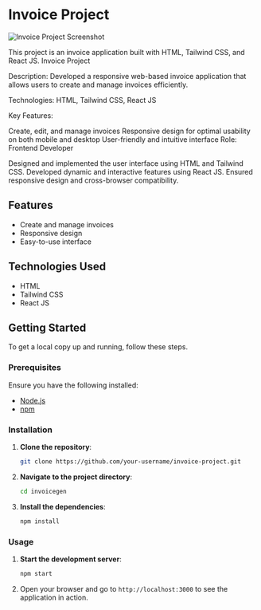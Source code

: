 # Invoice Project

![Invoice Project Screenshot](https://github.com/user-attachments/assets/a2cdbcb0-78f6-4857-b85a-f908b4809033)


This project is an invoice application built with HTML, Tailwind CSS, and React JS.
Invoice Project

Description: Developed a responsive web-based invoice application that allows users to create and manage invoices efficiently.

Technologies: HTML, Tailwind CSS, React JS

Key Features:

Create, edit, and manage invoices
Responsive design for optimal usability on both mobile and desktop
User-friendly and intuitive interface
Role: Frontend Developer

Designed and implemented the user interface using HTML and Tailwind CSS.
Developed dynamic and interactive features using React JS.
Ensured responsive design and cross-browser compatibility.

## Features

- Create and manage invoices
- Responsive design
- Easy-to-use interface

## Technologies Used

- HTML
- Tailwind CSS
- React JS

## Getting Started

To get a local copy up and running, follow these steps.

### Prerequisites

Ensure you have the following installed:

- [Node.js](https://nodejs.org/)
- [npm](https://www.npmjs.com/)

### Installation

1. **Clone the repository**:
    ```bash
    git clone https://github.com/your-username/invoice-project.git
    ```

2. **Navigate to the project directory**:
    ```bash
    cd invoicegen
    ```

3. **Install the dependencies**:
    ```bash
    npm install
    ```

### Usage

1. **Start the development server**:
    ```bash
    npm start
    ```

2. Open your browser and go to `http://localhost:3000` to see the application in action.




